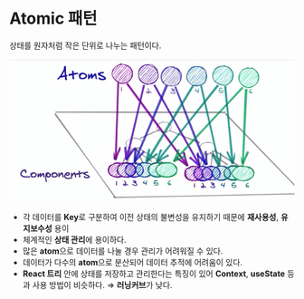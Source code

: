 # Atomic 패턴

상태를 원자처럼 작은 단위로 나누는 패턴이다.

![atomic.png](../../assets/images/atomic.png)

- 각 데이터를 **Key**로 구분하여 이전 상태의 불변성을 유지하기 때문에 **재사용성**, **유지보수성** 용이
- 체계적인 **상태 관리**에 용이하다.
- 많은 **atom**으로 데이터를 나눌 경우 관리가 어려워질 수 있다.
- 데이터가 다수의 **atom**으로 분산되어 데이터 추적에 어려움이 있다.
- **React 트리** 안에 상태를 저장하고 관리한다는 특징이 있어 **Context**, **useState** 등과 사용 방법이 비슷하다. ⇒ **러닝커브**가 낮다.
